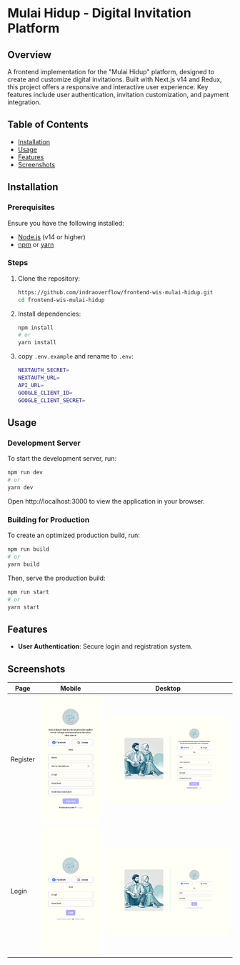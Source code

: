# Mulai Hidup - Digital Invitation Platform

## Overview

A frontend implementation for the "Mulai Hidup" platform, designed to create and customize digital invitations. Built with Next.js v14 and Redux, this project offers a responsive and interactive user experience. Key features include user authentication, invitation customization, and payment integration.

## Table of Contents

- [Installation](#installation)
- [Usage](#usage)
- [Features](#features)
- [Screenshots](#screenshots)

## Installation

### Prerequisites

Ensure you have the following installed:

- [Node.js](https://nodejs.org/) (v14 or higher)
- [npm](https://www.npmjs.com/) or [yarn](https://yarnpkg.com/)

### Steps

1. Clone the repository:

   ```bash
   https://github.com/indraoverflow/frontend-wis-mulai-hidup.git
   cd frontend-wis-mulai-hidup
   ```

2. Install dependencies:

   ```bash
   npm install
   # or
   yarn install
   ```

3. copy `.env.example` and rename to `.env`:

   ```bash
   NEXTAUTH_SECRET=
   NEXTAUTH_URL=
   API_URL=
   GOOGLE_CLIENT_ID=
   GOOGLE_CLIENT_SECRET=
   ```

## Usage

### Development Server

To start the development server, run:

```bash
npm run dev
# or
yarn dev
```

Open http://localhost:3000 to view the application in your browser.

### Building for Production

To create an optimized production build, run:

```bash
npm run build
# or
yarn build
```

Then, serve the production build:

```bash
npm run start
# or
yarn start
```

## Features

- **User Authentication**: Secure login and registration system.

## Screenshots

| Page     | Mobile                                                | Desktop                                                 |
| -------- | ----------------------------------------------------- | ------------------------------------------------------ |
| Register | ![Register](./public/images/docs/register-mobile.png) | ![Register](./public/images/docs/register-desktop.png) |
| Login | ![Login](./public/images/docs/login-mobile.png)    | ![Login](./public/images/docs/login-desktop.png)    |

<!--
![Home Page](url-to-image)
![Invitation Customization](url-to-image)
-->
